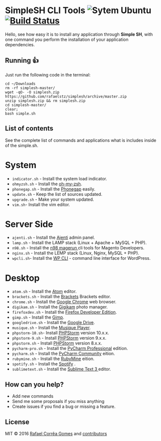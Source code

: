 # SimpleSH CLI Tools ![Sytem Ubuntu](https://img.shields.io/badge/System-Ubuntu-orange.svg)  [![Build Status](https://travis-ci.org/rafaelstz/simplesh.svg?branch=master)](https://travis-ci.org/rafaelstz/simplesh)

Hello, see how easy it is to install any application through **Simple SH**, with one command you perform the installation of your application dependencies.

## Running :thumbsup:

Just run the following code in the terminal:

```shell
cd ~/Downloads
rm -rf simplesh-master/
wget -qO- -O simplesh.zip https://github.com/rafaelstz/simplesh/archive/master.zip
unzip simplesh.zip && rm simplesh.zip
cd simplesh-master/ 
clear;
bash simple.sh
```
## List of contents

See the complete list of commands and applications what is includes inside of the simple.sh.

# System
*  `indicator.sh` - Install the system load indicator.
* `ohmyzsh.sh` - Install the [oh-my-zsh](https://github.com/robbyrussell/oh-my-zsh).
* `phonegap.sh` - Install  the [Phonegap](http://phonegap.com/) easily.
* `update.sh` - Keep the list of sources updated.
* `upgrade.sh` - Make your system updated.
* `vim.sh`- Install the vim editor.

# Server Side
* `ajenti.sh` - Install the  [Ajenti](http://ajenti.org/) admin panel.
* `lamp.sh` - Install the LAMP stack (Linux + Apache + MySQL + PHP).
* `n98.sh` - Install the [n98 magerun ](https://github.com/netz98/n98-magerun) cli tools for Magento Developers.
* `nginx.sh` - Install the LEMP stack (Linux, Nginx, MySQL + PHP).
* `wpcli.sh`- Install the [WP CLI](http://wp-cli.org/) - command line interface for WordPress.

# Desktop 
* `atom.sh` - Install the [Atom](http://phonegap.com/) editor.
* `brackets.sh` - Install the [Brackets](http://brackets.io/) Brackets editor.
* `chrome.sh` - Install the [Google Chrome](https://www.google.com.br/chrome/browser/desktop/) web browser.
* `digikam.sh` - Install the [Gigikam](https://www.digikam.org/) photo manager.
* `firefoxdev.sh` - Install the [Firefox Developer Edition](https://www.mozilla.org/pt-BR/firefox/developer/).
* `gimp.sh`  - Install the [Gimp](https://www.gimp.org/).
* `googledrive.sh` - Install the [Google Drive](https://www.google.com/intl/pt-BR/drive/download/).
* `musique.sh` - Install the [Musique Player](http://flavio.tordini.org/musique).
* `phpstorm-10.sh`- Install [PHPStorm](http://phonegap.com/) version 10.x.x.
* `phpstorm-9.sh` - Install [PHPStorm](https://goo.gl/suHdH5 ) version 9.x.x.
* `phpstorm.sh` - Install  [PHPStorm](https://goo.gl/suHdH5) version 8.x.x.
* `pycharm-pro.sh` - Install the [PyCharm Professional](https://www.jetbrains.com/pycharm/) edition.
* `pycharm.sh` - Install the [PyCharm Community](https://www.jetbrains.com/pycharm/) eition.
* `rubymine.sh` - Install the [RubyMine](https://www.jetbrains.com/ruby/) eition.
* `spotify.sh` - Install the [Spotify](https://www.spotify.com) .
* `sublimetext.sh` - Install the [ Sublime Text 3 ](http://www.sublimetext.com/3/) editor.


## How can you help?

 - Add new commands
 - Send me some proposals if you miss anything
 - Create issues if you find a bug or missing a feature.


## License

MIT © 2016 [Rafael Corrêa Gomes](https://github.com/rafaelstz) and [ contributors](https://github.com/rafaelstz/simplesh/graphs/contributors)
